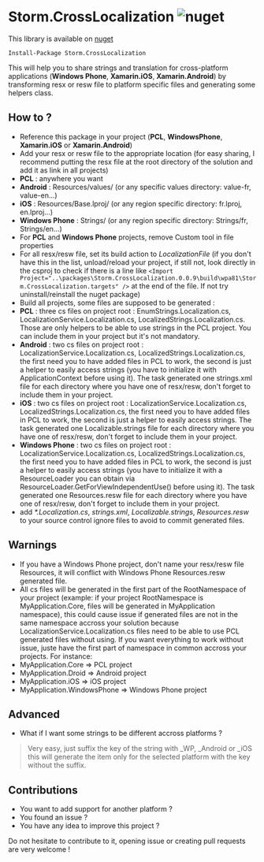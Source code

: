 # Storm.CrossLocalization ![nuget](https://img.shields.io/nuget/v/Storm.CrossLocalization.svg)

This library is available on [nuget](https://www.nuget.org/packages/Storm.CrossLocalization) 

```
Install-Package Storm.CrossLocalization
```

This will help you to share strings and translation for cross-platform applications (**Windows Phone**, **Xamarin.iOS**, **Xamarin.Android**) by transforming resx or resw file to platform specific files and generating some helpers class.

## How to ?
- Reference this package in your project (**PCL**, **WindowsPhone**, **Xamarin.iOS** or **Xamarin.Android**)
- Add your resx or resw file to the appropriate location (for easy sharing, I recommend putting the resx file at the root directory of the solution and add it as link in all projects)
 - **PCL** : anywhere you want
 - **Android** : Resources/values/ (or any specific values directory: value-fr, value-en...)
 - **iOS** : Resources/Base.lproj/ (or any region specific directory: fr.lproj, en.lproj...)
 - **Windows Phone** : Strings/ (or any region specific directory: Strings/fr, Strings/en...)
- For **PCL** and **Windows Phone** projects, remove Custom tool in file properties 
- For all resx/resw file, set its build action to *LocalizationFile* (if you don't have this in the list, unload/reload your project, if still not, look directly in the csproj to check if there is a line like `<Import Project="..\packages\Storm.CrossLocalization.0.0.9\build\wpa81\Storm.CrossLocalization.targets" />` at the end of the file. If not try uninstall/reinstall the nuget package)
- Build all projects, some files are supposed to be generated : 
 - **PCL** : three cs files on project root : EnumStrings.Localization.cs, LocalizationService.Localization.cs, LocalizedStrings.Localization.cs. Those are only helpers to be able to use strings in the PCL project. You can include them in your project but it's not mandatory.
 - **Android** : two cs files on project root : LocalizationService.Localization.cs, LocalizedStrings.Localization.cs, the first need you to have added files in PCL to work, the second is just a helper to easily access strings (you have to initialize it with ApplicationContext before using it). The task generated one strings.xml file for each directory where you have one of resx/resw, don't forget to include them in your project.
 - **iOS** : two cs files on project root : LocalizationService.Localization.cs, LocalizedStrings.Localization.cs, the first need you to have added files in PCL to work, the second is just a helper to easily access strings. The task generated one Localizable.strings file for each directory where you have one of resx/resw, don't forget to include them in your project.
 - **Windows Phone** : two cs files on project root : LocalizationService.Localization.cs, LocalizedStrings.Localization.cs, the first need you to have added files in PCL to work, the second is just a helper to easily access strings (you have to initialize it with a ResourceLoader you can obtain via ResourceLoader.GetForViewIndependentUse() before using it). The task generated one Resources.resw file for each directory where you have one of resx/resw, don't forget to include them in your project.
- add _\*.Localization.cs_, *strings.xml*, *Localizable.strings*, *Resources.resw* to your source control ignore files to avoid to commit generated files.
 
## Warnings

- If you have a Windows Phone project, don't name your resx/resw file Resources, it will conflict with Windows Phone Resources.resw generated file.
- All cs files will be generated in the first part of the RootNamespace of your project (example: if your project RootNamespace is MyApplication.Core, files will be generated in MyApplication namespace), this could cause issue if generated files are not in the same namespace accross your solution because LocalizationService.Localization.cs files need to be able to use PCL generated files without using. If you want everything to work without issue, juste have the first part of namespace in common accross your projects. For instance: 
 - MyApplication.Core => PCL project
 - MyApplication.Droid => Android project
 - MyApplication.iOS => iOS project
 - MyApplication.WindowsPhone => Windows Phone project 
 
## Advanced

- What if I want some strings to be different accross platforms ?
> Very easy, just suffix the key of the string with \_WP, \_Android or \_iOS this will generate the item only for the selected platform with the key without the suffix.

## Contributions

- You want to add support for another platform ? 
- You found an issue ?
- You have any idea to improve this project ?

Do not hesitate to contribute to it, opening issue or creating pull requests are very welcome !
